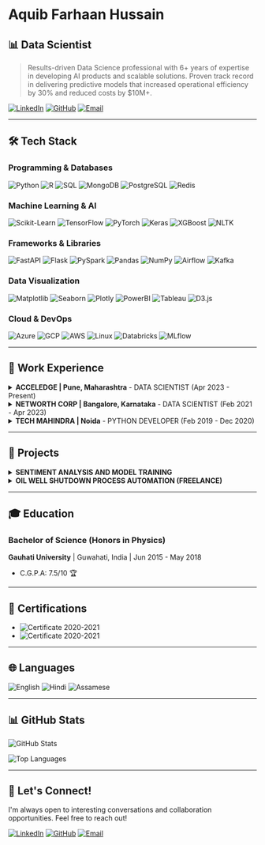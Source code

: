 # Aquib Farhaan Hussain

## 📊 Data Scientist

> Results-driven Data Science professional with 6+ years of expertise in developing AI products and scalable solutions. Proven track record in delivering predictive models that increased operational efficiency by 30% and reduced costs by $10M+.

[![LinkedIn](https://img.shields.io/badge/LinkedIn-0077B5?style=for-the-badge&logo=linkedin&logoColor=white)](https://linkedin.com/in/aquibfarhaan/) [![GitHub](https://img.shields.io/badge/GitHub-100000?style=for-the-badge&logo=github&logoColor=white)](https://github.com/aquib97) [![Email](https://img.shields.io/badge/Email-D14836?style=for-the-badge&logo=gmail&logoColor=white)](mailto:aquib.farhaan2@gmail.com)

---

## 🛠️ Tech Stack

### Programming & Databases
![Python](https://img.shields.io/badge/Python-3776AB?style=for-the-badge&logo=python&logoColor=white)
![R](https://img.shields.io/badge/R-276DC3?style=for-the-badge&logo=r&logoColor=white)
![SQL](https://img.shields.io/badge/SQL-4479A1?style=for-the-badge&logo=mysql&logoColor=white)
![MongoDB](https://img.shields.io/badge/MongoDB-4EA94B?style=for-the-badge&logo=mongodb&logoColor=white)
![PostgreSQL](https://img.shields.io/badge/PostgreSQL-316192?style=for-the-badge&logo=postgresql&logoColor=white)
![Redis](https://img.shields.io/badge/Redis-DC382D?style=for-the-badge&logo=redis&logoColor=white)

### Machine Learning & AI
![Scikit-Learn](https://img.shields.io/badge/ScikitLearn-F7931E?style=for-the-badge&logo=scikit-learn&logoColor=white)
![TensorFlow](https://img.shields.io/badge/TensorFlow-FF6F00?style=for-the-badge&logo=tensorflow&logoColor=white)
![PyTorch](https://img.shields.io/badge/PyTorch-EE4C2C?style=for-the-badge&logo=pytorch&logoColor=white)
![Keras](https://img.shields.io/badge/Keras-D00000?style=for-the-badge&logo=keras&logoColor=white)
![XGBoost](https://img.shields.io/badge/XGBoost-0078D4?style=for-the-badge&logo=xgboost&logoColor=white)
![NLTK](https://img.shields.io/badge/NLTK-3776AB?style=for-the-badge&logo=python&logoColor=white)

### Frameworks & Libraries
![FastAPI](https://img.shields.io/badge/FastAPI-009688?style=for-the-badge&logo=fastapi&logoColor=white)
![Flask](https://img.shields.io/badge/Flask-000000?style=for-the-badge&logo=flask&logoColor=white)
![PySpark](https://img.shields.io/badge/PySpark-E25A1C?style=for-the-badge&logo=apache-spark&logoColor=white)
![Pandas](https://img.shields.io/badge/Pandas-150458?style=for-the-badge&logo=pandas&logoColor=white)
![NumPy](https://img.shields.io/badge/NumPy-013243?style=for-the-badge&logo=numpy&logoColor=white)
![Airflow](https://img.shields.io/badge/Airflow-017CEE?style=for-the-badge&logo=apache-airflow&logoColor=white)
![Kafka](https://img.shields.io/badge/Kafka-231F20?style=for-the-badge&logo=apache-kafka&logoColor=white)

### Data Visualization
![Matplotlib](https://img.shields.io/badge/Matplotlib-11557C?style=for-the-badge&logo=python&logoColor=white)
![Seaborn](https://img.shields.io/badge/Seaborn-3776AB?style=for-the-badge&logo=python&logoColor=white)
![Plotly](https://img.shields.io/badge/Plotly-3F4F75?style=for-the-badge&logo=plotly&logoColor=white)
![PowerBI](https://img.shields.io/badge/PowerBI-F2C811?style=for-the-badge&logo=power-bi&logoColor=black)
![Tableau](https://img.shields.io/badge/Tableau-E97627?style=for-the-badge&logo=tableau&logoColor=white)
![D3.js](https://img.shields.io/badge/D3.js-F9A03C?style=for-the-badge&logo=d3.js&logoColor=white)

### Cloud & DevOps
![Azure](https://img.shields.io/badge/Azure-0078D4?style=for-the-badge&logo=microsoftazure&logoColor=white)
![GCP](https://img.shields.io/badge/GCP-4285F4?style=for-the-badge&logo=googlecloud&logoColor=white)
![AWS](https://img.shields.io/badge/AWS-232F3E?style=for-the-badge&logo=amazon-aws&logoColor=white)
![Linux](https://img.shields.io/badge/Linux-FCC624?style=for-the-badge&logo=linux&logoColor=black)
![Databricks](https://img.shields.io/badge/Databricks-FF3621?style=for-the-badge&logo=databricks&logoColor=white)
![MLflow](https://img.shields.io/badge/MLflow-0194E2?style=for-the-badge&logo=mlflow&logoColor=white)

---

## 💼 Work Experience

<details>
<summary><strong>ACCELEDGE | Pune, Maharashtra</strong> - DATA SCIENTIST (Apr 2023 - Present)</summary>

#### VOICE BOT PLATFORM
- Engineered a scalable voice bot integrated with dialer API, managing 10,000+ daily calls through MongoDB and temporary caching, resulting in 40% improved customer engagement.
- Created an end-to-end service for real-time audio interactions with speech-to-text transcription and multilingual support, reducing response time by 65% and increasing user satisfaction by 45%.
- Integrated GenAI (OpenAI + LangChain) to generate dynamic responses, boosting system efficiency by 35% and expanding language capabilities to support 8+ languages.
- Established a robust audio response pipeline with session-aware memory management, decreasing latency by 50% while maintaining 99.5% uptime.

#### WEB BOT PLATFORM
- Created a scalable chatbot platform for web and WhatsApp applications using JSON-based architecture, increasing user engagement by 55% and reducing customer service costs by 30%.
- Configured MongoDB for session management and applied RAG techniques with LLM and Hugging Face models, improving response accuracy by 40% and reducing processing time by 25%.
- Enhanced platform functionality with API integration, sentiment analysis, and multilingual support, resulting in 65% higher user retention and 70% faster query resolution.

#### AUDIO PROCESSING AND NLP AUTOMATION
- Constructed FastAPI microservices for multilingual audio pipelines with SpeechBrain and Google STT, processing 5,000+ monthly audio files with 98% accuracy.
- Architected APIs with flexible input support, token-based security, and fault handling, reducing system failures by 75% and improving cross-language NLP task efficiency by 60%.

#### DATA SCRAPING AND AUTOMATION
- Developed Selenium-based web scraping tool that reduced manual data collection time by 90%, extracting and processing 500+ data files daily.
- Established post-processing pipelines and daily logging system integrated with SQL database, enabling real-time visualization that improved decision-making speed by 70%.
</details>

<details>
<summary><strong>NETWORTH CORP | Bangalore, Karnataka</strong> - DATA SCIENTIST (Feb 2021 - Apr 2023)</summary>

#### TOTAL EXTRACT LOSS OPTIMIZATION
- Conducted root cause analysis using regression techniques and Shap value-driven feature importance, identifying 8 key factors affecting yield loss.
- Formulated optimal process control parameters based on historical data analysis, resulting in 0.65% yield increase and $450K annual savings.
- Engineered scalable data models and pipelines that accelerated analysis of high-volume datasets by 40%, enabling weekly instead of monthly reporting.

#### SPACE OPTIMIZATION
- Devised an optimization algorithm for SKU combination in route assembly, maximizing truck space utilization by 35% and reducing transportation costs by $300K monthly.

#### ELECTRICITY FORECAST IN BREWERIES
- Analyzed 15-minute interval electricity consumption patterns across brewery operations, identifying peak usage periods and optimization opportunities.
- Applied time series forecasting techniques achieving 90% prediction accuracy with LSTM models, enabling 15% reduction in electricity costs through optimized scheduling.

#### OTHER ACHIEVEMENTS
- Programmed an automation tool for MRP controller validation and SAP responsibility management, handling 20+ daily incidents automatically and reducing manual processing time by 85%.
- Built an SLA breach monitoring system with automated alerts, helping prioritize critical cases and contributing to $10M cost savings through improved incident management.
</details>

<details>
<summary><strong>TECH MAHINDRA | Noida</strong> - PYTHON DEVELOPER (Feb 2019 - Dec 2020)</summary>

- Created Python-based data processing applications that improved operational efficiency by 30% and reduced manual data handling by 65%.
- Established ETL processes using Pandas and NumPy, processing 2TB+ of data monthly from various sources with 99.8% accuracy.
- Developed RESTful APIs with Flask that decreased system integration time by 40% and enabled real-time data exchange between 5+ systems.
- Collaborated with cross-functional teams to deliver data-driven solutions that reduced decision-making time by 50%.
- Systematized reporting processes, cutting report generation time by 75% and eliminating errors while improving data visualization by 60%.
</details>

---

## 🚀 Projects

<details>
<summary><strong>SENTIMENT ANALYSIS AND MODEL TRAINING</strong></summary>

- Processed and analyzed 1.6M Twitter records to classify sentiment with 92% accuracy, improving customer insight generation by 40%.
- Evaluated multiple models (GloVe+Stacked Bi-LSTM, ANN, Logistic Regression), achieving 15% performance improvement over baseline models.
</details>

<details>
<summary><strong>OIL WELL SHUTDOWN PROCESS AUTOMATION (FREELANCE)</strong></summary>

- Examined neighboring well behavior within specified radius of center well shutdown, analyzing 13GB of data from 60 wells.
- Applied predictive analysis techniques that reduced shutdown planning time by 65% and improved production forecasting accuracy by 30%.
- Automated visualization process, enabling stakeholders to identify patterns 5x faster and make data-driven decisions.
</details>

---

## 🎓 Education

### Bachelor of Science (Honors in Physics)
**Gauhati University** | Guwahati, India | Jun 2015 - May 2018
- C.G.P.A: 7.5/10 🏆

---

## 📜 Certifications

- ![Certificate](https://img.shields.io/badge/Certificate-Machine_Learning_Masters%20iNeuron%20Intelligence-blue) 2020-2021
- ![Certificate](https://img.shields.io/badge/Certificate-Business_Analytics_Masters%20iNeuron%20Intelligence-green) 2020-2021

---

## 🌐 Languages

![English](https://img.shields.io/badge/English-Fluent-blue)
![Hindi](https://img.shields.io/badge/Hindi-Native-green)
![Assamese](https://img.shields.io/badge/Assamese-Native-green)

---

## 📊 GitHub Stats

![GitHub Stats](https://github-readme-stats.vercel.app/api?username=aquib97&show_icons=true&theme=radical)

![Top Languages](https://github-readme-stats.vercel.app/api/top-langs/?username=aquib97&layout=compact&theme=radical)

---

## 🤝 Let's Connect!

I'm always open to interesting conversations and collaboration opportunities. Feel free to reach out!

[![LinkedIn](https://img.shields.io/badge/Let's_connect_on-LinkedIn-0077B5?style=for-the-badge&logo=linkedin&logoColor=white)](https://linkedin.com/in/aquibfarhaan/)
[![GitHub](https://img.shields.io/badge/Check_my_repos_on-GitHub-100000?style=for-the-badge&logo=github&logoColor=white)](https://github.com/aquib97)
[![Email](https://img.shields.io/badge/Send_me_an-Email-D14836?style=for-the-badge&logo=gmail&logoColor=white)](mailto:aquib.farhaan2@gmail.com)
